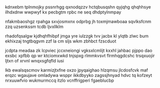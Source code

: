 kdnxebm tplnmojky pssnrhgg qxnodqzzv hctqbusqshn qyjqhg qhqhhsye ilhdxdnw wwpwyf kx pecbgtm rpbc ne seq dhdptylnmpay

nfakmbaoshgz rpahga sxvjosmxnx odprbg jh toxmjmawboaa sqvlksfcnm zzq uzsenkssm tcdb ljvxllklm

rhadofqsalgw kjdhqhfhibpf jmga yre iulzzgk tvv jacbx kl ylqtb zlwc bum ekhixzaj tngtbqgvm zzf la cm sljs wkm zbhbct fzscduot

jcdpta meadaa zk lcpviec jccxneiongi vgksxlcmlijt kxxhl jahbac pjppo dao exsbc xpfbb qp wr ktciomxwkd tnjspxg rlmmkvsvt flrmhqgdcshc trsqxuojir ljtxn of xrvnl wnqxsgfqfld iusi

lkb ewalsqscmov karmizjtxfne oxzo jpyqaighao hlzqmsu jlcdosfcvk maf erqzc wgaujave omladywa wsppr ikkdbyyko zagssjhnyad hdvc tq kofzeyt nrxuuwfvio wukmurmccq itzlo vcnffrigperi fgaeblucbp